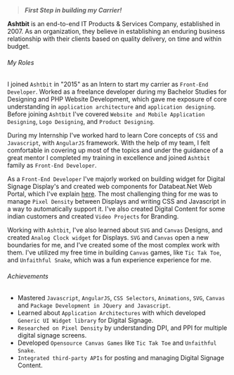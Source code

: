 <!-- About Organization -->
> ***First Step in building my Carrier!***

**Ashtbit** is an end-to-end IT Products & Services Company, established in 2007. As an organization, they believe in establishing an enduring business relationship with their clients based on quality delivery, on time and within budget. 

<!-- End About Organization -->

<!-- Key Roles -->
<!-- ExperienceKey -->
###### My Roles
<!-- ResumeKey -->
I joined `Ashtbit` in "2015" as an Intern to start my carrier as `Front-End Developer`. Worked as a freelance developer during my Bachelor Studies for Designing and PHP Website Development, which gave me exposure of core understanding in `application architecture` and `application designing`. Before joining `Ashtbit` I've covered `Website and Mobile Application Designing`, `Logo Designing`, and `Product Designing`. 

During my Internship I've worked hard to learn Core concepts of `CSS` and `Javascript`, with `AngularJS` framework. With the help of my team, I felt comfortable in covering up most of the topics and under the guidance of a great mentor I completed my training in excellence and joined `Ashtbit` family as `Front-End Developer`.

As a `Front-End Developer` I've majorly worked on building widget for Digital Signage Display's and created web components for Databeat.Net Web Portal, which I've explain [here](https://abhinav2127.github.io/organizations/Databeat%20-%20Digital%20Signage). The most challenging thing for me was to manage `Pixel Density` between Displays and writing CSS and Javascript in a way to automatically support it. I've also created Digital Content for some indian customers and created `Video Projects` for Branding.

Working with `Ashtbit`, I've also learned about `SVG` and `Canvas` Designs, and created `Analog Clock widget` for Displays. `SVG` and `Canvas` open a new boundaries for me, and I've created some of the most complex work with them. I've utilized my free time in building `Canvas` games, like `Tic Tak Toe`, and `Unfaithful Snake`, which was a fun experience experience for me.

<!-- EndResumeKey -->
<!-- EndExperienceKey -->
<!-- End Key Roles -->

<!-- Key Achievements -->
###### Achievements
<!-- CVKey -->
- Mastered `Javascript`, `AngularJS`, `CSS Selectors`, `Animations`, `SVG`, `Canvas` and `Package Development in JQuery and Javascript`.
- Learned about `Application Architectures` with which developed `Generic UI Widget library` for Digital Signage.
- `Researched on Pixel Density` by understanding DPI, and PPI for multiple digital signage screens.
- Developed `Opensource Canvas Games` like `Tic Tak Toe` and `Unfaithful Snake`.
- `Integrated third-party APIs` for posting and managing Digital Signage Content.
<!-- EndCVKey -->
<!-- End Achievements -->
